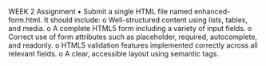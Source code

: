 WEEK 2 Assignment
•	Submit a single HTML file named enhanced-form.html. It should include:
o	Well-structured content using lists, tables, and media.
o	A complete HTML5 form including a variety of input fields.
o	Correct use of form attributes such as placeholder, required, autocomplete, and readonly.
o	HTML5 validation features implemented correctly across all relevant fields.
o	A clear, accessible layout using semantic tags.
